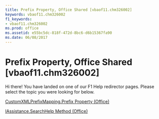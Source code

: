 ```yaml
---
title: Prefix Property, Office Shared [vbaof11.chm326002]
keywords: vbaof11.chm326002
f1_keywords:
- vbaof11.chm326002
ms.prod: office
ms.assetid: e55bc5dc-818f-472d-8bc6-d6b15367fa90
ms.date: 06/08/2017
---
```



# Prefix Property, Office Shared [vbaof11.chm326002]

Hi there! You have landed on one of our F1 Help redirector pages. Please select the topic you were looking for below.

[CustomXMLPrefixMapping.Prefix Property (Office)](http://msdn.microsoft.com/library/56c6e27b-db50-d434-708e-614837c37ef3%28Office.15%29.aspx)

[IAssistance.SearchHelp Method (Office)](http://msdn.microsoft.com/library/807128e9-5125-1650-d53f-cbd50d3e318a%28Office.15%29.aspx)


